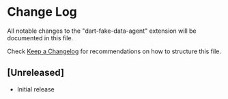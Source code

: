 # Change Log

All notable changes to the "dart-fake-data-agent" extension will be documented in this file.

Check [Keep a Changelog](http://keepachangelog.com/) for recommendations on how to structure this file.

## [Unreleased]

- Initial release